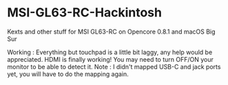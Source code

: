 # MSI-GL63-RC-Hackintosh
Kexts and other stuff for MSI GL63-RC on Opencore 0.8.1 and macOS Big Sur

Working : Everything but touchpad is a little bit laggy, any help would be appreciated.
HDMI is finally working! You may need to turn OFF/ON your monitor to be able to detect it.
Note : I didn't mapped USB-C and jack ports yet, you will have to do the mapping again.
